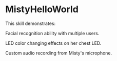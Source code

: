 # MistyHelloWorld
This skill demonstrates:

  Facial recognition ability with multiple users.
  
  LED color changing effects on her chest LED.
  
  Custom audio recording from Misty's microphone.
  

